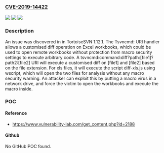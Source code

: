 ### [CVE-2019-14422](https://cve.mitre.org/cgi-bin/cvename.cgi?name=CVE-2019-14422)
![](https://img.shields.io/static/v1?label=Product&message=n%2Fa&color=blue)
![](https://img.shields.io/static/v1?label=Version&message=n%2Fa&color=blue)
![](https://img.shields.io/static/v1?label=Vulnerability&message=n%2Fa&color=brighgreen)

### Description

An issue was discovered in in TortoiseSVN 1.12.1. The Tsvncmd: URI handler allows a customised diff operation on Excel workbooks, which could be used to open remote workbooks without protection from macro security settings to execute arbitrary code. A tsvncmd:command:diff?path:[file1]?path2:[file2] URI will execute a customised diff on [file1] and [file2] based on the file extension. For xls files, it will execute the script diff-xls.js using wscript, which will open the two files for analysis without any macro security warning. An attacker can exploit this by putting a macro virus in a network drive, and force the victim to open the workbooks and execute the macro inside.

### POC

#### Reference
- https://www.vulnerability-lab.com/get_content.php?id=2188

#### Github
No GitHub POC found.

